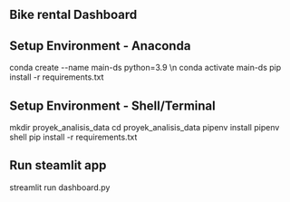 ## Bike rental Dashboard
## Setup Environment - Anaconda
conda create --name main-ds python=3.9 \n
conda activate main-ds
pip install -r requirements.txt
## Setup Environment - Shell/Terminal
mkdir proyek_analisis_data
cd proyek_analisis_data
pipenv install
pipenv shell
pip install -r requirements.txt
## Run steamlit app
streamlit run dashboard.py

